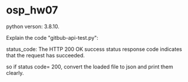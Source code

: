 # osp_hw07

python verson: 3.8.10.

Explain the code "gitbub-api-test.py":

status_code:
	The HTTP 200 OK success status response code indicates that the 		request has succeeded. 

so if status code= 200, 
	convert the loaded file to json and print them clearly.
